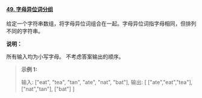 #### [49. 字母异位词分组](https://leetcode-cn.com/problems/group-anagrams/)

给定一个字符串数组，将字母异位词组合在一起。字母异位词指字母相同，但排列不同的字符串。

**说明：**

所有输入均为小写字母。
不考虑答案输出的顺序。

> **示例 1:**
>
> 输入: ["eat", "tea", "tan", "ate", "nat", "bat"],
> 输出:
> [
>  ["ate","eat","tea"],
>  ["nat","tan"],
>  ["bat"]
> ]

